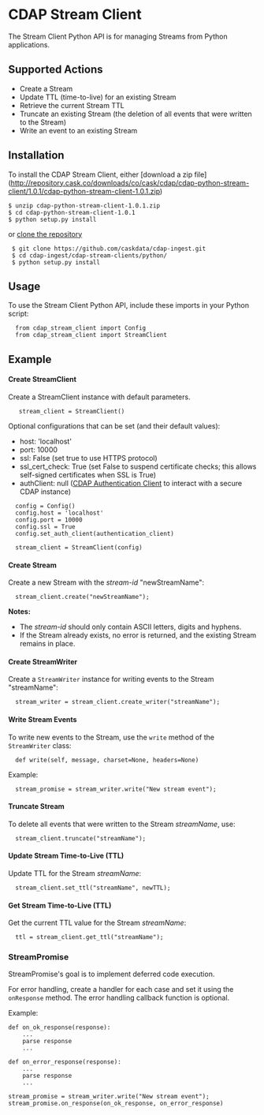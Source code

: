 # CDAP Stream Client
The Stream Client Python API is for managing Streams from Python applications.

## Supported Actions
 - Create a Stream
 - Update TTL (time-to-live) for an existing Stream
 - Retrieve the current Stream TTL
 - Truncate an existing Stream (the deletion of all events that were written to the Stream)
 - Write an event to an existing Stream


## Installation
 To install the CDAP Stream Client, either [download a zip file]
 (http://repository.cask.co/downloads/co/cask/cdap/cdap-python-stream-client/1.0.1/cdap-python-stream-client-1.0.1.zip)
 
 ```
 $ unzip cdap-python-stream-client-1.0.1.zip
 $ cd cdap-python-stream-client-1.0.1
 $ python setup.py install
 ```
 
 or [clone the repository](https://github.com/caskdata/cdap-ingest)
```
 $ git clone https://github.com/caskdata/cdap-ingest.git
 $ cd cdap-ingest/cdap-stream-clients/python/
 $ python setup.py install
```

## Usage

 To use the Stream Client Python API, include these imports in your Python script:

```
  from cdap_stream_client import Config
  from cdap_stream_client import StreamClient
```

## Example
#### Create StreamClient
Create a StreamClient instance with default parameters.
```
   stream_client = StreamClient()
```

Optional configurations that can be set (and their default values):
- host: 'localhost'
- port: 10000
- ssl: False (set true to use HTTPS protocol)
- ssl_cert_check: True (set False to suspend certificate checks; this allows self-signed certificates when SSL is True)
- authClient: null ([CDAP Authentication Client](https://github.com/caskdata/cdap-clients/tree/develop/cdap-authentication-clients/python)
 to interact with a secure CDAP instance)
```
  config = Config()
  config.host = 'localhost'
  config.port = 10000
  config.ssl = True
  config.set_auth_client(authentication_client)

  stream_client = StreamClient(config)
```

#### Create Stream
Create a new Stream with the *stream-id* "newStreamName":

 ```
   stream_client.create("newStreamName");
 ```

**Notes:**
 - The *stream-id* should only contain ASCII letters, digits and hyphens.
 - If the Stream already exists, no error is returned, and the existing Stream remains in place.

#### Create StreamWriter
Create a ```StreamWriter``` instance for writing events to the Stream "streamName":

```
  stream_writer = stream_client.create_writer("streamName");
```

#### Write Stream Events
To write new events to the Stream, use the ```write``` method of the ```StreamWriter``` class:

```
  def write(self, message, charset=None, headers=None)
```

Example:

```
  stream_promise = stream_writer.write("New stream event");
```

#### Truncate Stream
To delete all events that were written to the Stream *streamName*, use:

```
  stream_client.truncate("streamName");
```

#### Update Stream Time-to-Live (TTL)
Update TTL for the Stream *streamName*:

```
  stream_client.set_ttl("streamName", newTTL);
```

#### Get Stream Time-to-Live (TTL)
Get the current TTL value for the Stream *streamName*:

```
  ttl = stream_client.get_ttl("streamName");
```

### StreamPromise
StreamPromise's goal is to implement deferred code execution.

For error handling, create a handler for each case and set it using the ```onResponse``` method. The error handling callback function is optional.

Example:

```
def on_ok_response(response):
    ...
    parse response
    ...

def on_error_response(response):
    ...
    parse response
    ...

stream_promise = stream_writer.write("New stream event");
stream_promise.on_response(on_ok_response, on_error_response)
```
